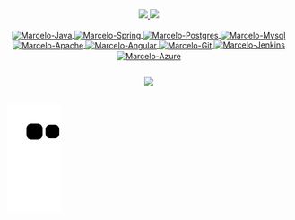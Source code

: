 <!-- Hi there 👋


Here are some ideas to get you started:

- 🔭 I’m currently working on ...
- 🌱 I’m currently learning ...
- 👯 I’m looking to collaborate on ...
- 🤔 I’m looking for help with ...
- 💬 Ask me about ...
- 📫 How to reach me: ...
- 😄 Pronouns: ...
- ⚡ Fun fact: ...-->

<div align="center">
  <a href="https://github.com/marcelogdomingues">
  <img height="180em" src="https://github-readme-stats.vercel.app/api?username=marcelogdomingues&show_icons=true&theme=dark&include_all_commits=true&count_private=true"/>
  <img height="180em" src="https://github-readme-stats.vercel.app/api/top-langs/?username=marcelogdomingues&layout=compact&langs_count=7&theme=dark"/>
</div>
<div style="display: inline_block" align="center"><br>
  <img align="center" alt="Marcelo-Java" height="60" width="80" src="https://cdn.jsdelivr.net/gh/devicons/devicon/icons/java/java-original.svg">
  <img align="center" alt="Marcelo-Spring" height="60" width="80" src="https://cdn.jsdelivr.net/gh/devicons/devicon/icons/spring/spring-original.svg">
  <img align="center" alt="Marcelo-Postgres" height="60" width="80" src="https://cdn.jsdelivr.net/gh/devicons/devicon/icons/postgresql/postgresql-original.svg">
  <img align="center" alt="Marcelo-Mysql" height="60" width="80" src="https://cdn.jsdelivr.net/gh/devicons/devicon/icons/mysql/mysql-original.svg">
  <img align="center" alt="Marcelo-Apache" height="60" width="80" src="https://cdn.jsdelivr.net/gh/devicons/devicon/icons/apache/apache-original.svg">     <img align="center" alt="Marcelo-Angular" height="60" width="80"src="https://cdn.jsdelivr.net/gh/devicons/devicon/icons/angularjs/angularjs-original.svg" />
  <img align="center" alt="Marcelo-Git" height="60" width="80" src="https://cdn.jsdelivr.net/gh/devicons/devicon/icons/git/git-original.svg" />
  <img alt="Marcelo-Jenkins" height="60" width="80" src="https://cdn.jsdelivr.net/gh/devicons/devicon/icons/jenkins/jenkins-original.svg" />
  <img align="center" alt="Marcelo-Azure" height="60" width="80" src="https://cdn.jsdelivr.net/gh/devicons/devicon/icons/azure/azure-original.svg" />
       
</div>
  
  ##

  
<div align="center"> 
  <a href="https://www.linkedin.com/in/marcelogdomingues" target="_blank"><img src="https://img.shields.io/badge/-LinkedIn-%230077B5?style=for-the-badge&logo=linkedin&logoColor=white" target="_blank"></a> 
 
  ##
  
</div>
 
  ![Snake animation](https://github.com/rafaballerini/rafaballerini/blob/output/github-contribution-grid-snake.svg)
 
</div>
